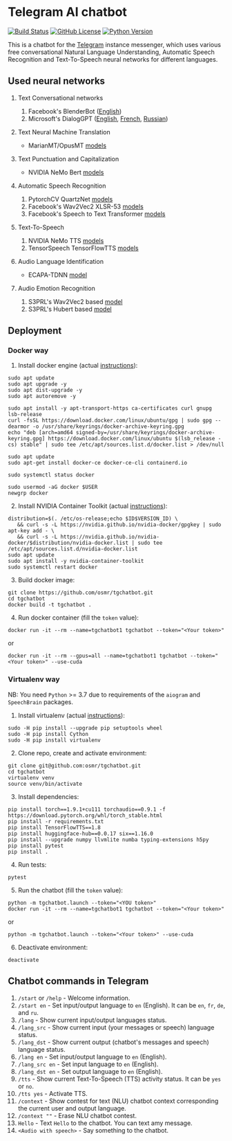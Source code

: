 # Telegram AI chatbot

[![Build Status](https://travis-ci.org/osmr/tgchatbot.svg?branch=master)](https://travis-ci.org/osmr/tgchatbot)
[![GitHub License](https://img.shields.io/badge/License-MIT-blue.svg)](https://opensource.org/licenses/MIT)
[![Python Version](https://img.shields.io/badge/python-3.7%2C3.8-lightgrey.svg)](https://github.com/osmr/imgclsmob)

This is a chatbot for the [Telegram](https://telegram.org) instance messenger, which uses various free conversational
Natural Language Understanding, Automatic Speech Recognition and Text-To-Speech neural networks for different languages.

## Used neural networks
1. Text Conversational networks
   1. Facebook's BlenderBot ([English](https://huggingface.co/facebook/blenderbot-400M-distill))
   2. Microsoft's DialogGPT ([English](https://github.com/microsoft/DialoGPT), [French](https://huggingface.co/cedpsam/chatbot_fr), [Russian](https://huggingface.co/Grossmend/rudialogpt3_medium_based_on_gpt2))

2. Text Neural Machine Translation
   - MarianMT/OpusMT [models](https://github.com/Helsinki-NLP/Opus-MT)

3. Text Punctuation and Capitalization
   - NVIDIA NeMo Bert [models](https://docs.nvidia.com/deeplearning/nemo/user-guide/docs/en/main/nlp/punctuation_and_capitalization.html)

4. Automatic Speech Recognition
   1. PytorchCV QuartzNet [models](https://github.com/osmr/imgclsmob)
   2. Facebook's Wav2Vec2 XLSR-53 [models](https://github.com/jonatasgrosman/wav2vec2-sprint)
   3. Facebook's Speech to Text Transformer [models](https://github.com/pytorch/fairseq/tree/main/examples/speech_to_text)

5. Text-To-Speech
   1. NVIDIA NeMo TTS [models](https://docs.nvidia.com/deeplearning/nemo/user-guide/docs/en/stable/tts/intro.html)
   2. TensorSpeech TensorFlowTTS [models](https://github.com/TensorSpeech/TensorFlowTTS)

6. Audio Language Identification
   - ECAPA-TDNN [model](https://huggingface.co/TalTechNLP/voxlingua107-epaca-tdnn-ce)

7. Audio Emotion Recognition
   1. S3PRL's Wav2Vec2 based [model](https://huggingface.co/superb/wav2vec2-base-superb-er)
   2. S3PRL's Hubert based [model](https://huggingface.co/superb/hubert-large-superb-er)

## Deployment

### Docker way

1. Install docker engine (actual [instructions](https://docs.docker.com/engine/install/)):
```
sudo apt update
sudo apt upgrade -y
sudo apt dist-upgrade -y
sudo apt autoremove -y

sudo apt install -y apt-transport-https ca-certificates curl gnupg lsb-release
curl -fsSL https://download.docker.com/linux/ubuntu/gpg | sudo gpg --dearmor -o /usr/share/keyrings/docker-archive-keyring.gpg
echo "deb [arch=amd64 signed-by=/usr/share/keyrings/docker-archive-keyring.gpg] https://download.docker.com/linux/ubuntu $(lsb_release -cs) stable" | sudo tee /etc/apt/sources.list.d/docker.list > /dev/null

sudo apt update
sudo apt-get install docker-ce docker-ce-cli containerd.io

sudo systemctl status docker

sudo usermod -aG docker $USER
newgrp docker
```
2. Install NVIDIA Container Toolkit (actual [instructions](https://docs.nvidia.com/datacenter/cloud-native/container-toolkit/install-guide.html)):
```
distribution=$(. /etc/os-release;echo $ID$VERSION_ID) \
   && curl -s -L https://nvidia.github.io/nvidia-docker/gpgkey | sudo apt-key add - \
   && curl -s -L https://nvidia.github.io/nvidia-docker/$distribution/nvidia-docker.list | sudo tee /etc/apt/sources.list.d/nvidia-docker.list
sudo apt update
sudo apt install -y nvidia-container-toolkit
sudo systemctl restart docker
```
3. Build docker image:
```
git clone https://github.com/osmr/tgchatbot.git
cd tgchatbot
docker build -t tgchatbot .
```
4. Run docker container (fill the `token` value):
```
docker run -it --rm --name=tgchatbot1 tgchatbot --token="<Your token>"
```
or
```
docker run -it --rm --gpus=all --name=tgchatbot1 tgchatbot --token="<Your token>" --use-cuda
```

### Virtualenv way

NB: You need `Python` >= 3.7 due to requirements of the `aiogram` and `SpeechBrain` packages.

1. Install virtualenv (actual [instructions](https://virtualenv.pypa.io/en/latest/installation.html)):
```
sudo -H pip install --upgrade pip setuptools wheel
sudo -H pip install Cython
sudo -H pip install virtualenv
```
2. Clone repo, create and activate environment:
```
git clone git@github.com:osmr/tgchatbot.git
cd tgchatbot
virtualenv venv
source venv/bin/activate
```
3. Install dependencies:
```
pip install torch==1.9.1+cu111 torchaudio==0.9.1 -f https://download.pytorch.org/whl/torch_stable.html
pip install -r requirements.txt
pip install TensorFlowTTS==1.8
pip install huggingface-hub==0.0.17 six==1.16.0
pip install --upgrade numpy llvmlite numba typing-extensions h5py
pip install pytest
pip install .
```
4. Run tests:
```
pytest
```
5. Run the chatbot (fill the `token` value):
```
python -m tgchatbot.launch --token="<YOU token>"
docker run -it --rm --name=tgchatbot1 tgchatbot --token="<Your token>"
```
or
```
python -m tgchatbot.launch --token="<Your token>" --use-cuda
```
6. Deactivate environment:
```
deactivate
```

## Chatbot commands in Telegram
1. `/start` or `/help` - Welcome information.
2. `/start en` - Set input/output language to `en` (English). It can be `en`, `fr`, `de`, and `ru`.
3. `/lang` - Show current input/output languages status.
4. `/lang_src` - Show current input (your messages or speech) language status.
5. `/lang_dst` - Show current output (chatbot's messages and speech) language status.
6. `/lang en` - Set input/output language to `en` (English).
7. `/lang_src en` - Set input language to `en` (English).
8. `/lang_dst en` - Set output language to `en` (English).
9. `/tts` - Show current Text-To-Speech (TTS) activity status. It can be `yes` or `no`.
10. `/tts yes` - Activate TTS.
11. `/context` - Show contest for text (NLU) chatbot context corresponding the current user and output language.
12. `/context ""` - Erase NLU chatbot contest.
13. `Hello` - Text `Hello` to the chatbot. You can text amy message. 
13. `<Audio with speech>` - Say something to the chatbot.
